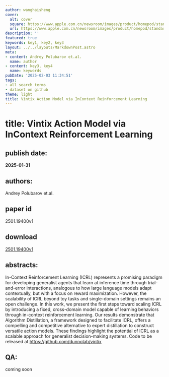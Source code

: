 ```yaml
---
author: wanghaisheng
cover:
  alt: cover
  square: https://www.apple.com.cn/newsroom/images/product/homepod/standard/Apple-HomePod-hero-230118_big.jpg.large_2x.jpg
  url: https://www.apple.com.cn/newsroom/images/product/homepod/standard/Apple-HomePod-hero-230118_big.jpg.large_2x.jpg
description: ''
featured: true
keywords: key1, key2, key3
layout: ../../layouts/MarkdownPost.astro
meta:
- content: Andrey Polubarov et.al.
  name: author
- content: key3, key4
  name: keywords
pubDate: '2025-02-03 11:34:51'
tags:
- all search terms
- dataset on github
theme: light
title: Vintix Action Model via InContext Reinforcement Learning
---
```


# title: Vintix Action Model via InContext Reinforcement Learning 
## publish date: 
**2025-01-31** 
## authors: 
  Andrey Polubarov et.al. 
## paper id
2501.19400v1
## download
[2501.19400v1](http://arxiv.org/abs/2501.19400v1)
## abstracts:
In-Context Reinforcement Learning (ICRL) represents a promising paradigm for developing generalist agents that learn at inference time through trial-and-error interactions, analogous to how large language models adapt contextually, but with a focus on reward maximization. However, the scalability of ICRL beyond toy tasks and single-domain settings remains an open challenge. In this work, we present the first steps toward scaling ICRL by introducing a fixed, cross-domain model capable of learning behaviors through in-context reinforcement learning. Our results demonstrate that Algorithm Distillation, a framework designed to facilitate ICRL, offers a compelling and competitive alternative to expert distillation to construct versatile action models. These findings highlight the potential of ICRL as a scalable approach for generalist decision-making systems. Code to be released at https://github.com/dunnolab/vintix
## QA:
coming soon
